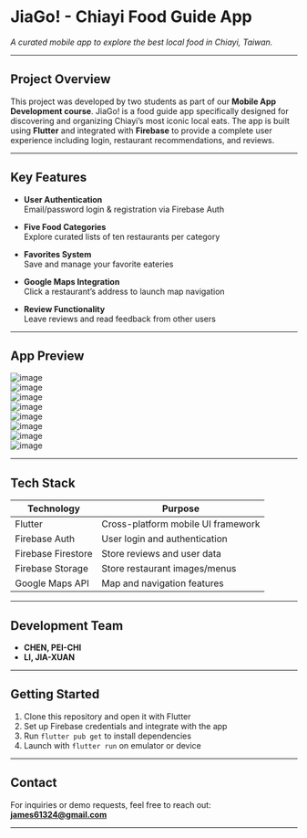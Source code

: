# JiaGo! - Chiayi Food Guide App

*A curated mobile app to explore the best local food in Chiayi, Taiwan.*

---

## Project Overview

This project was developed by two students as part of our **Mobile App Development course**. JiaGo! is a food guide app specifically designed for discovering and organizing Chiayi’s most iconic local eats. The app is built using **Flutter** and integrated with **Firebase** to provide a complete user experience including login, restaurant recommendations, and reviews.

---

## Key Features

- **User Authentication**  
  Email/password login & registration via Firebase Auth

- **Five Food Categories**  
  Explore curated lists of ten restaurants per category

- **Favorites System**  
  Save and manage your favorite eateries

- **Google Maps Integration**  
  Click a restaurant’s address to launch map navigation

- **Review Functionality**  
  Leave reviews and read feedback from other users

---

## App Preview

![image](https://github.com/user-attachments/assets/47d8a66a-908d-4de0-8571-f06956e5ca6e)  
![image](https://github.com/user-attachments/assets/16960cf0-8eba-4fa5-b8ed-aa47f43f8e72)  
![image](https://github.com/user-attachments/assets/2544b97a-7cb7-4add-b0f5-062a7e3260ac)  
![image](https://github.com/user-attachments/assets/1f1d8684-a132-4458-b0b5-b87a3d484224)  
![image](https://github.com/user-attachments/assets/d8af90cf-13b3-4c4f-a5fc-efcee7060b04)  
![image](https://github.com/user-attachments/assets/dc86f4c9-20d1-4ffe-a114-cd943de1c99d)  
![image](https://github.com/user-attachments/assets/14fef413-8a72-4afe-94c6-3ca0e83e80e5)  
![image](https://github.com/user-attachments/assets/a740a51a-5d68-47d5-82c6-50185373c957)  




---

## Tech Stack

| Technology         | Purpose                            |
|--------------------|------------------------------------|
| Flutter            | Cross-platform mobile UI framework |
| Firebase Auth      | User login and authentication      |
| Firebase Firestore | Store reviews and user data        |
| Firebase Storage   | Store restaurant images/menus      |
| Google Maps API    | Map and navigation features        |

---

## Development Team

- **CHEN, PEI-CHI**  
- **LI, JIA-XUAN**

---

## Getting Started

1. Clone this repository and open it with Flutter
2. Set up Firebase credentials and integrate with the app
3. Run `flutter pub get` to install dependencies
4. Launch with `flutter run` on emulator or device

---

## Contact

For inquiries or demo requests, feel free to reach out:  
**james61324@gmail.com**

---

